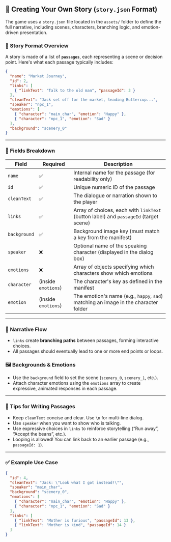 ## 📖 Creating Your Own Story (`story.json` Format)

The game uses a `story.json` file located in the `assets/` folder to define the full narrative, including scenes, characters, branching logic, and emotion-driven presentation.

### 🧱 Story Format Overview

A story is made of a list of **`passages`**, each representing a scene or decision point. Here's what each passage typically includes:

```json
{
  "name": "Market Journey",
  "id": 2,
  "links": [
    { "linkText": "Talk to the old man", "passageId": 3 }
  ],
  "cleanText": "Jack set off for the market, leading Buttercup...",
  "speaker": "npc_1",
  "emotions": [
    { "character": "main_char", "emotion": "Happy" },
    { "character": "npc_1", "emotion": "Sad" }
  ],
  "background": "scenery_0"
}
```

---

### 🔑 Fields Breakdown

| Field         | Required | Description |
|---------------|----------|-------------|
| `name`        | ✅       | Internal name for the passage (for readability only) |
| `id`          | ✅       | Unique numeric ID of the passage |
| `cleanText`   | ✅       | The dialogue or narration shown to the player |
| `links`       | ✅       | Array of choices, each with `linkText` (button label) and `passageId` (target scene) |
| `background`  | ✅       | Background image key (must match a key from the manifest) |
| `speaker`     | ❌       | Optional name of the speaking character (displayed in the dialog box) |
| `emotions`    | ❌       | Array of objects specifying which characters show which emotions |
| `character`   | (inside `emotions`) | The character's key as defined in the manifest |
| `emotion`     | (inside `emotions`) | The emotion's name (e.g., `happy`, `sad`) matching an image in the character folder |

---

### 🧭 Narrative Flow

- `links` create **branching paths** between passages, forming interactive choices.
- All passages should eventually lead to one or more end points or loops.

### 🖼 Backgrounds & Emotions

- Use the `background` field to set the scene (`scenery_0`, `scenery_1`, etc.).
- Attach character emotions using the `emotions` array to create expressive, animated responses in each passage.

---

### 🧠 Tips for Writing Passages

- Keep `cleanText` concise and clear. Use `\n` for multi-line dialog.
- Use `speaker` when you want to show who is talking.
- Use expressive choices in `links` to reinforce storytelling (“Run away”, “Accept the beans”, etc.).
- Looping is allowed! You can link back to an earlier passage (e.g., `passageId: 1`).

---

### ✅ Example Use Case

```json
{
  "id": 4,
  "cleanText": "Jack: \"Look what I got instead!\"",
  "speaker": "main_char",
  "background": "scenery_0",
  "emotions": [
    { "character": "main_char", "emotion": "Happy" },
    { "character": "npc_1", "emotion": "Sad" }
  ],
  "links": [
    { "linkText": "Mother is furious", "passageId": 13 },
    { "linkText": "Mother is kind", "passageId": 14 }
  ]
}
```